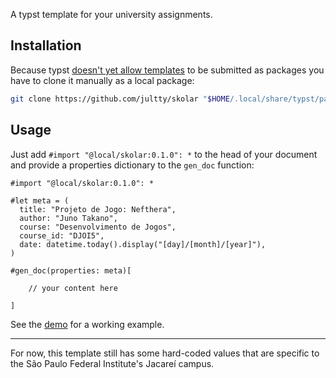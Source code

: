 A typst template for your university assignments.

## Installation

Because typst [doesn't yet allow templates](https://github.com/typst/typst/issues/2432) to be submitted as packages you have to clone it manually as a local package:

```sh
git clone https://github.com/jultty/skolar "$HOME/.local/share/typst/packages/local/skolar/0.1.0"
```

## Usage

Just add `#import "@local/skolar:0.1.0": *` to the head of your document and provide a properties dictionary to the `gen_doc` function:

```typst
#import "@local/skolar:0.1.0": *

#let meta = (
  title: "Projeto de Jogo: Nefthera",
  author: "Juno Takano",
  course: "Desenvolvimento de Jogos",
  course_id: "DJOI5",
  date: datetime.today().display("[day]/[month]/[year]"),
)

#gen_doc(properties: meta)[

    // your content here

]
```

See the [demo](demo) for a working example.

---
For now, this template still has some hard-coded values that are specific to the São Paulo Federal Institute's Jacareí campus.
